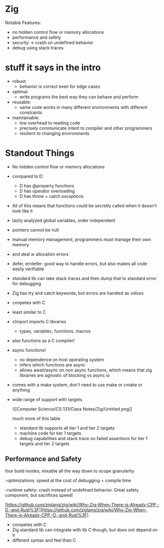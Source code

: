 # Zig

Notable Features: 
- no hidden control flow or memory allocations
- performance and safety 
- security → crash on undefined behavior 
- debug using stack traces


# stuff it says in the intro

- robust:
    - behavior is correct even for edge cases
- optimal:
    - write programs the best way they can behave and perform
- reusable:
    - same code works in many different environments with different constraints
- maintainable:
    - low overhead to reading code
    - precisely communicate intent to compiler and other programmers
    - resilient to changing environments

# Standout Things

- No hidden control flow or memory allocations
- compared to D:
    - D has @property functions
    - D has operator overloading
    - D has throw + catch *exceptions*
- All of this means that functions could be secretly called when it doesn't look like it
- lazily analyzed global variables, order independent
- pointers cannot be null
- manual memory management, programmers must manage their own memory
- and deal w allocation errors
- defer, errdefer: good way to handle errors, but also makes all code easily verifiable
- standard lib can take stack traces and then dump that to standard error for debugging
- Zig has try and catch keywords, but errors are handled as *values*
- conpetes with C
- least similar to C
- cImport imports C libraries
    - types, variablec, functions, macros
- also functions as a C compiler!
- async functions!
    - no dependence on host operating system
    - infers which functions are async
    - allows await/async on non async functions, which means that zig libraries are agnostic of blocking vs async io
- comes with a make system, don't need to use make or cmake or anything
- wide range of support with targets

    ![[Computer Science/CS 131/Class Notes/Zig/Untitled.png]]

    much more of this table

    - standard lib supports all tier 1 and tier 2 targets
    - machine code for tier 1 targets
    - debug capabilities and stack trace on failed assertions for tier 1 targets and tier 2 targets

## Performance and Safety

four build modes, mixable all the way down to scope granularity

-optimizations: speed at the cost of debugging + compile time

-runtime safety: crash instead of undefined behavior. Great safety component, but sacrifices speed!

[https://github.com/ziglang/zig/wiki/Why-Zig-When-There-is-Already-CPP,-D,-and-Rust%3F](https://github.com/ziglang/zig/wiki/Why-Zig-When-There-is-Already-CPP,-D,-and-Rust%3F)

- competes with C
- Zig standard lib can integrate with lib C though, but does not depend on it
- different syntax and feel than C